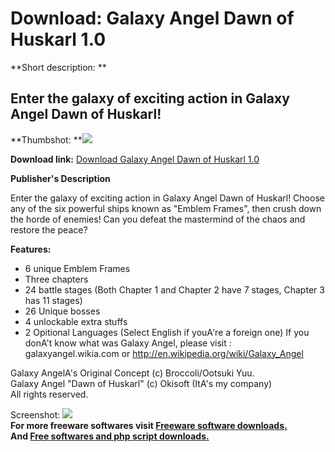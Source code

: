 # Download: Galaxy Angel Dawn of Huskarl 1.0

**Short description: **

## Enter the galaxy of exciting action in Galaxy Angel Dawn of Huskarl!

  
**Thumbshot: **![](http://www.freewarefiles.com/screenshot/glxyangel_md.jpg)   
  
**Download link:** [Download Galaxy Angel Dawn of Huskarl 1.0](http://freesoftwares.boysofts.com/Galaxy-Angel-Dawn-of-Huskarl_program_76276.html)  
  

**Publisher's Description**  
  

Enter the galaxy of exciting action in Galaxy Angel Dawn of Huskarl! Choose
any of the six powerful ships known as "Emblem Frames", then crush down the
horde of enemies! Can you defeat the mastermind of the chaos and restore the
peace?

**Features:**

  * 6 unique Emblem Frames 
  * Three chapters 
  * 24 battle stages (Both Chapter 1 and Chapter 2 have 7 stages, Chapter 3 has 11 stages) 
  * 26 Unique bosses 
  * 4 unlockable extra stuffs 
  * 2 Opitional Languages (Select English if youA're a foreign one) 
If you donA't know what was Galaxy Angel, please visit : galaxyangel.wikia.com
or http://en.wikipedia.org/wiki/Galaxy_Angel

Galaxy AngelA's Original Concept (c) Broccoli/Ootsuki Yuu.  
Galaxy Angel "Dawn of Huskarl" (c) Okisoft (ItA's my company)  
All rights reserved.

  
  
Screenshot: ![](http://www.freewarefiles.com/screenshot/glxyangel.jpg)  
**For more freeware softwares visit [Freeware software downloads.](http://freesoftwares.boysofts.com/)**   
**And [Free softwares and php script downloads.](http://www.boysofts.com/)**

